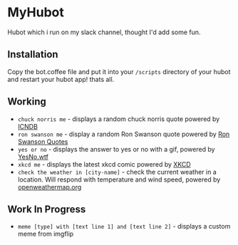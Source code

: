 # MyHubot
Hubot which i run on my slack channel, thought I'd add some fun.

## Installation ##
Copy the bot.coffee file and put it into your `/scripts` directory of your hubot and restart your hubot app! thats all.

## Working ##
- `chuck norris me` - displays a random chuck norris quote powered by [ICNDB](http://www.icndb.com/api/)
- `ron swanson me` - display a random Ron Swanson quote powered by [Ron Swanson Quotes](http://ron-swanson-quotes.herokuapp.com)
- `yes or no` - displays the answer to yes or no with a gif, powered by [YesNo.wtf](http://yesno.wtf)
- `xkcd me` - displays the latest xkcd comic powered by [XKCD](http://xkcd.com)
- `check the weather in [city-name]` - check the current weather in a location. Will respond with temperature and wind speed, powered by [openweathermap.org](http://api.openweathermap.org)

## Work In Progress ##
- `meme [type] with [text line 1] and [text line 2]` - displays a custom meme from imgflip
